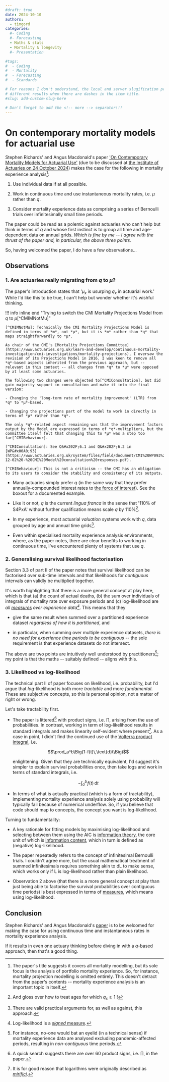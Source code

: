 ```yaml
---
#draft: true 
date: 2024-10-10
authors:
  - timgord
categories:
  #- Coding
  #- Forecasting
  - Maths & stats
  - Mortality & longevity
  #- Presentation

#tags:
#  - Coding
#  - Mortality
#  - Forecasting
#  - Standards

# For reasons I don't understand, the local and server slugification produce
# different results when there are dashes in the item title.
#slug: add-custom-slug-here

# Don't forget to add the <!-- more --> separator!!!
---
```


# On contemporary mortality models for actuarial use

Stephen Richards' and Angus Macdonald's paper ['On Contemporary Mortality Models for Actuarial Use'](https://www.longevitas.co.uk/sites/default/files/2024-08/On_contemporary_mortality_models_for_actuarial_use.pdf) (due to be discussed at [the Institute of Actuaries on 24 October 2024](https://actuaries.org.uk/learn/events/events-calendar/sessional-meeting-contemporary-mortality-models-for-actuarial-use/)) makes the case for the following in mortality experience analysis[^Scope]:

[^Scope]: The paper's title suggests it covers all mortality modelling, but its sole focus is the analysis of portfolio mortality experience. So, for instance, mortality projection modelling is omitted entirely. This doesn't detract from the paper's contents -- mortality experience analysis is an important topic in itself.

1. Use individual data if at all possible.

1. Work in continuous time and use instantaneous mortality rates, i.e. *μ* rather than *q*.

1. Consider mortality experience data as comprising a series of Bernoulli trials over infinitesimally small time periods.

The paper could be read as a polemic against actuaries who can't help but think in terms of *q* and whose first instinct is to group all time and age-dependent data on annual grids. *Which is fine by me -- I agree with the thrust of the paper and, in particular, the above three points.*

So, having welcomed the paper, I do have a few observations...

<!-- more -->

## Observations

### 1. Are actuaries really migrating from&#x00A0;*q*&#x00A0;to&#x00A0;*µ*?

The paper's introduction states that '*µ<sub>x</sub>* is usurping *q<sub>x</sub>* in actuarial work.' While I'd like this to be true, I can't help but wonder whether it's wishful thinking.

!!! info inline end "Trying to switch the CMI Mortality Projections Model from *q* to *µ*[^CMIMNotMu]"

    [^CMIMNotMu]: Technically the CMI Mortality Projections Model is defined in terms of *m*, not *µ*, but it is *m* rather than *q* that maps straightforwardly to *µ*.

    As chair of the CMI's [Mortality Projections Committee](https://www.actuaries.org.uk/learn-and-develop/continuous-mortality-investigation/cmi-investigations/mortality-projections), I oversaw the revision of its Projections Model in 2016. I was keen to remove all *q*-based aspects inherited from the previous approach, but -- relevant in this context -- all changes from *q* to *µ* were opposed by at least some actuaries. 
    
    The following two changes were objected to[^CMIConsultation], but did gain majority support in consultation and make it into the final version:

    - Changing the 'long-term rate of mortality improvement' (LTR) from *q* to *µ*-based.

    - Changing the projections part of the model to work in directly in terms of *µ* rather than *q*.

    The only *q*-related aspect remaining was that the improvement factors output by the Model are expressed in terms of *q*-multipliers, but the committee itself felt that changing this to *µ* was a step too far[^CMIBehaviour].

    [^CMIConsultation]: See Q&#x202F;6.1 and Q&#x202F;6.2 in [WP&#x00A0;93](https://www.actuaries.org.uk/system/files/field/document/CMI%20WP093%20v02%202016-12-02%20-%20CMI%20Model%20consultation%20responses.pdf).

    [^CMIBehaviour]: This is not a criticism -- the CMI has an obligation to its users to consider the stability and consistency of its outputs.

- Many actuaries simply prefer *q* (in the same way that they prefer annually-compounded interest rates to [the force of interest](https://en.wikipedia.org/wiki/Compound_interest#Force_of_interest)). See the boxout for a documented example.

- Like it or not, *q* is the current *lingua franca* in the sense that '110% of S4PxA' without further qualification means scale *q* by 110%[^QOver1].

    [^QOver1]: And gloss over how to treat ages for which $q_x\ge1$ !

- In my experience, most actuarial *valuation* systems work with *q*, data grouped by age and annual time grids[^QForValuation].

    [^QForValuation]: There are valid practical arguments for, as well as against, this approach.

- Even within specialised mortality experience analysis environments, where, as the paper notes, there are clear benefits to working in continuous time, I've encountered plenty of systems that use *q*.

### 2. Generalising survival likelihood factorisation

Section&#x00A0;3.3 of part&#x00A0;II of the paper notes that survival likelihood can be factorised over sub-time intervals and that likelihoods for *contiguous* intervals can validly be multiplied together.

It's worth highlighting that there is a more general concept at play here, which is that (a)&#x00A0;the count of actual deaths, (b)&#x00A0;the sum over individuals of integrals of mortality rate over exposure periods and (c)&#x00A0;log-likelihood are *all [measures](https://en.wikipedia.org/wiki/Measure_(mathematics)) over experience data[^LIsSignedMeasure]*. This means that they

[^LIsSignedMeasure]: Log-likelihood is a [*signed* measure](https://en.wikipedia.org/wiki/Signed_measure).

- give the same result when summed over a partitioned experience dataset *regardless of how it is partitioned*, and

- in particular, when summing over multiple experience datasets, *there is no need for experience time periods to be contiguous* -- the sole requirement is that experience datasets do not intersect.

The above are two points are intuitively well understood by practitioners[^OmitPandemic]; my point is that the maths -- suitably defined -- aligns with this.

[^OmitPandemic]: For instance, no-one would bat an eyelid (in a technical sense) if mortality experience data are analysed excluding pandemic-affected periods, resulting in *non-contiguous* time periods.

### 3. Likelihood vs log-likelihood

The technical part&#x00A0;II of paper focuses on likelihood, i.e. probability, but I'd argue that *log*-likelihood is both more *tractable* and more *fundamental*. These are subjective concepts, so this is personal opinion, not a matter of right or wrong.

Let's take tractability first.

- The paper is littered[^ProdSigns] with product signs, i.e. $\prod$, arising from the use of probabilities. In contrast, working in term of log-likelihood results in standard integrals and makes linearity self-evident where present[^Napier]. As a case in point, I didn't find the continued use of the [Volterra product integral](https://en.wikipedia.org/wiki/Product_integral#Type_I:_Volterra_integral), i.e.

    $$\prod_a^b\Big(1-f(t)\,\text{d}t\Big)$$

    enlightening. Given that they are technically equivalent, I'd suggest it's simpler to explain survival probabilities once, then take logs and work in terms of standard integrals, i.e.

    $$-\int_a^b \! f(t) \,\text{d}t$$

    [^ProdSigns]: A quick search suggests there are over 60 product signs, i.e. $\prod$, in the paper.

    [^Napier]: It is for good reason that logarithms were originally described as [*mirifici*](https://en.wiktionary.org/wiki/mirificus#Latin).

- In terms of what is actually practical (which is a form of tractability), implementing mortality experience analysis solely using probability will typically fail because of numerical underflow. So, if you believe that code should map to concepts, the concept you want is log-likelihood.

Turning to fundamentality:

- A key rationale for fitting models by maximising log-likelihood and selecting between them using the AIC is [information theory](https://en.wikipedia.org/wiki/Entropy_(information_theory)), the core unit of which is [information content](https://en.wikipedia.org/wiki/Information_content#Definition), which in turn is defined as (negative) log-likelihood.

- The paper repeatedly refers to the concept of infinitesimal Bernoulli trials. I couldn't agree more, but the usual mathematical treatment of summed infinitesimals requires something akin to dL to make sense, which works only if L is log-likelihood rather than plain likelihood.

- Observation&#x00A0;2 above (that there is a more general concept at play than just being able to factorise the survival probabilities over contiguous time periods) is best expressed in terms of [measures](https://en.wikipedia.org/wiki/Measure_(mathematics)), which means using log-likelihood.

## Conclusion

Stephen Richards' and Angus Macdonald's [paper](https://www.longevitas.co.uk/sites/default/files/2024-08/On_contemporary_mortality_models_for_actuarial_use.pdf) is to be welcomed for making the case for using continuous time and instantaneous rates in mortality experience analysis.

If it results in even one actuary thinking before diving in with a *q*-based approach, then that's a good thing.
